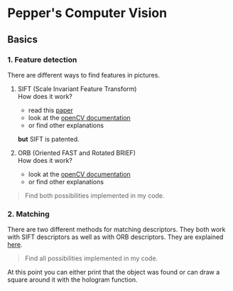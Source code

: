 # Pepper's Computer Vision

## Basics ##

### 1. Feature detection ###

There are different ways to find features in pictures.
  
1. SIFT (Scale Invariant Feature Transform)  
	How does it work?  
	* read this [paper](https://www.cs.ubc.ca/~lowe/papers/ijcv04.pdf) 
	* look at the [openCV documentation](https://docs.opencv.org/trunk/da/df5/tutorial_py_sift_intro.html)
	* or find other explanations  
	
	**but** SIFT is patented.

	
2. ORB (Oriented FAST and Rotated BRIEF)  
	How does it work?  
	* look at the [openCV documentation](https://docs.opencv.org/trunk/d1/d89/tutorial_py_orb.html)
	* or find other explanations    

> Find both possibilities implemented in my code.
	
### 2. Matching ###
There are two different methods for matching descriptors. They both work with SIFT descriptors as well as with ORB descriptors. They are explained [here](https://docs.opencv.org/trunk/dc/dc3/tutorial_py_matcher.html).  


> Find all possibilities implemented in my code.


At this point you can either print that the object was found or can draw a square around it with the hologram function.

